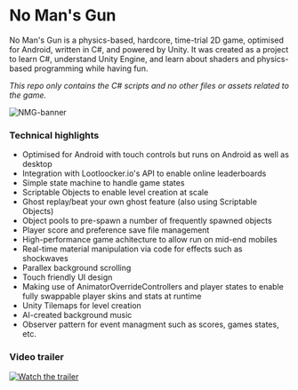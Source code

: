# No Man's Gun

No Man's Gun is a physics-based, hardcore, time-trial 2D game, optimised for Android, written in C#, and powered by Unity. It was created as a project to learn C#, understand Unity Engine, and learn about shaders and physics-based programming while having fun.

_This repo only contains the C# scripts and no other files or assets related to the game._

![NMG-banner](https://user-images.githubusercontent.com/120580433/216371192-02eadda6-0416-472d-9c5f-010481841832.png)

### Technical highlights
+ Optimised for Android with touch controls but runs on Android as well as desktop
+ Integration with Lootloocker.io's API to enable online leaderboards
+ Simple state machine to handle game states
+ Scriptable Objects to enable level creation at scale
+ Ghost replay/beat your own ghost feature (also using Scriptable Objects)
+ Object pools to pre-spawn a number of frequently spawned objects
+ Player score and preference save file management
+ High-performance game achitecture to allow run on mid-end mobiles
+ Real-time material manipulation via code for effects such as shockwaves
+ Parallex background scrolling
+ Touch friendly UI design
+ Making use of AnimatorOverrideControllers and player states to enable fully swappable player skins and stats at runtime
+ Unity Tilemaps for level creation
+ AI-created background music
+ Observer pattern for event managment such as scores, games states, etc.

### Video trailer
[![Watch the trailer](https://user-images.githubusercontent.com/120580433/216363268-30cf6b87-95e2-47fb-9e94-8bf701a489dc.png)](https://youtu.be/zf1ry9p83d4)
